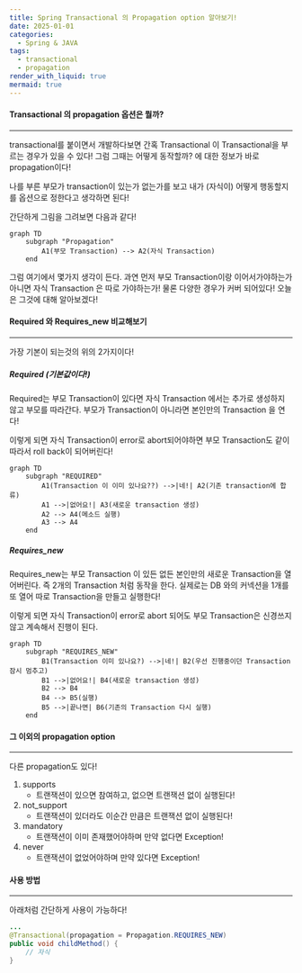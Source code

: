 ```yaml
---
title: Spring Transactional 의 Propagation option 알아보기!
date: 2025-01-01
categories:
  - Spring & JAVA
tags:
  - transactional
  - propagation
render_with_liquid: true
mermaid: true
---
```

#### Transactional 의 propagation 옵션은 뭘까?
---
transactional를 붙이면서 개발하다보면 간혹 Transactional 이 Transactional을 부르는 경우가 있을 수 있다! 그럼 그때는 어떻게 동작할까? 에 대한 정보가 바로 propagation이다!

나를 부른 부모가 transaction이 있는가 없는가를 보고 내가 (자식이) 어떻게 행동할지를 옵션으로 정한다고 생각하면 된다!

간단하게 그림을 그려보면 다음과 같다!

```mermaid
graph TD
    subgraph "Propagation"
        A1(부모 Transaction) --> A2(자식 Transaction)
    end
```
그럼 여기에서 몇가지 생각이 든다. 과연 먼저 부모 Transaction이랑 이어서가야하는가 아니면 자식 Transaction 은 따로 가야하는가! 물론 다양한 경우가 커버 되어있다! 오늘은 그것에 대해 알아보겠다!

#### Required 와 Requires_new 비교해보기
---
가장 기본이 되는것의 위의 2가지이다! 
##### Required (기본값이다!)
Required는 부모 Transaction이 있다면 자식 Transaction 에서는 추가로 생성하지 않고 부모를 따라간다. 부모가 Transaction이 아니라면 본인만의 Transaction 을 연다!

이렇게 되면 자식 Transaction이 error로 abort되어야하면 부모 Transaction도 같이 따라서 roll back이 되어버린다!

```mermaid
graph TD
    subgraph "REQUIRED"
        A1(Transaction 이 이미 있나요??) -->|네!| A2(기존 transaction에 합류)
        A1 -->|없어요!| A3(새로운 transaction 생성)
        A2 --> A4(메소드 실행)
        A3 --> A4
    end
```

##### Requires_new

Requires_new는 부모 Transaction 이 있든 없든 본인만의 새로운 Transaction을 열어버린다. 즉 2개의 Transaction 처럼 동작을 한다. 실제로는 DB 와의 커넥션을 1개를 또 열어 따로 Transaction을 만들고 실행한다!

이렇게 되면 자식 Transaction이 error로 abort 되어도 부모 Transaction은 신경쓰지 않고 계속해서 진행이 된다.
```mermaid
graph TD
    subgraph "REQUIRES_NEW"
        B1(Transaction 이미 있나요?) -->|네!| B2(우선 진행중이던 Transaction 잠시 멈추고)
        B1 -->|없어요!| B4(새로운 transaction 생성)
        B2 --> B4
        B4 --> B5(실행)
        B5 -->|끝나면| B6(기존의 Transaction 다시 실행)
    end
```

#### 그 이외의 propagation option
---
다른 propagation도 있다! 
1. supports
	- 트랜잭션이 있으면 참여하고, 없으면 트랜잭션 없이 실행된다!
2. not_support
	- 트랜잭션이 있더라도 이순간 만큼은 트랜잭션 없이 실행된다!
3. mandatory
	- 트랜잭션이 이미 존재했어야하며 만약 없다면 Exception!
4. never 
	- 트랜잭션이 없었어야하며 만약 있다면 Exception!

#### 사용 방법
---
아래처럼 간단하게 사용이 가능하다!

```java
...
@Transactional(propagation = Propagation.REQUIRES_NEW)
public void childMethod() {
    // 자식
}
```
